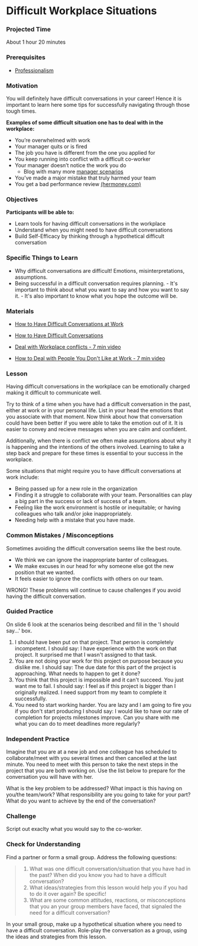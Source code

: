 # Difficult Workplace Situations

### Projected Time

About 1 hour 20 minutes

### Prerequisites

- [Professionalism](/onboarding/professionalism.md)

### Motivation

You will definitely have difficult conversations in your career! Hence it is important to learn here some tips for successfully navigating through those tough times.

**Examples of some difficult situation one has to deal with in the workplace:**

- You’re overwhelmed with work
- Your manager quits or is fired
- The job you have is different from the one you applied for
- You keep running into conflict with a difficult co-worker
- Your manager doesn’t notice the work you do
  - Blog with many more [manager scenarios](http://annekrook.com/?page_id=824)
- You’ve made a major mistake that truly harmed your team
- You get a bad performance review
  [(hermoney.com)](https://www.hermoney.com/earn/work-life-balance/common-workplace-issues/)

### Objectives

**Participants will be able to:**

- Learn tools for having difficult conversations in the workplace
- Understand when you might need to have difficult conversations
- Build Self-Efficacy by thinking through a hypothetical difficult conversation

### Specific Things to Learn

- Why difficult conversations are difficult! Emotions, misinterpretations, assumptions.
- Being successful in a difficult conversation requires planning. - It's important to think about what you want to say and how you want to say it. - It's also important to know what you hope the outcome will be.

### Materials

- [How to Have Difficult Conversations at Work](https://www.forbes.com/sites/ashiraprossack1/2018/10/28/how-to-have-difficult-conversations-at-work/#27b1f5a410b7)
- [How to Have Difficult Conversations](https://www.psychologytoday.com/us/blog/some-assembly-required/201703/how-have-difficult-conversations)

- [Deal with Workplace conflicts - 7 min video](https://www.youtube.com/watch?v=qDfSYz0PX9g)

- [How to Deal with People You Don't Like at Work - 7 min video](https://www.youtube.com/watch?v=Pm8kU37u0Ho)

### Lesson

Having difficult conversations in the workplace can be emotionally charged making it difficult to communicate well.

Try to think of a time when you have had a difficult conversation in the past, either at work or in your personal life. List in your head the emotions that you associate with that moment. Now think about how that conversation could have been better if you were able to take the emotion out of it. It is easier to convey and recieve messages when you are calm and confident.

Additionally, when there is conflict we often make assumptions about why it is happening and the intentions of the others involved. Learning to take a step back and prepare for these times is essential to your success in the workplace.

Some situations that might require you to have difficult conversations at work include:

- Being passed up for a new role in the organization
- Finding it a struggle to collaborate with your team. Personalities can play a big part in the success or lack of success of a team.
- Feeling like the work environment is hostile or inequitable; or having colleagues who talk and/or joke inappropriately.
- Needing help with a mistake that you have made.

### Common Mistakes / Misconceptions

Sometimes avoiding the difficult conversation seems like the best route.

- We think we can ignore the inappropriate banter of colleagues.
- We make excuses in our head for why someone else got the new position that we wanted.
- It feels easier to ignore the conflicts with others on our team.

WRONG! These problems will continue to cause challenges if you avoid having the difficult conversation.

### Guided Practice

On slide 6 look at the scenarios being described and fill in the 'I should say...' box.

1. I should have been put on that project. That person is completely incompetent.
   I should say: I have experience with the work on that project. It surprised me that I wasn't assigned to that task.
2. You are not doing your work for this project on purpose because you dislike me.
   I should say: The due date for this part of the project is approaching. What needs to happen to get it done?
3. You think that this project is impossible and it can't succeed. You just want me to fail.
   I should say: I feel as if this project is bigger than I originally realized. I need support from my team to complete it successfully.
4. You need to start working harder. You are lazy and I am going to fire you if you don't start producing
   I should say: I would like to have our rate of completion for projects milestones improve. Can you share with me what you can do to meet deadlines more regularly?

### Independent Practice

Imagine that you are at a new job and one colleague has scheduled to collaborate/meet with you several times and then cancelled at the last minute. You need to meet with this person to take the next steps in the project that you are both working on. Use the list below to prepare for the conversation you will have with her.

What is the key problem to be addressed?
What impact is this having on you/the team/work?
What responsibility are you going to take for your part?
What do you want to achieve by the end of the conversation?

### Challenge

Script out exaclty what you would say to the co-worker.

### Check for Understanding

Find a partner or form a small group. Address the following questions:

> 1.  What was one difficult conversation/situation that you have had in the past? When did you know you had to have a difficult conversation?
> 2.  What ideas/strategies from this lesson would help you if you had to do it over again? Be specific!
> 3.  What are some common attitudes, reactions, or misconceptions that you an your group members have faced, that signaled the need for a difficult conversation?

In your small group, make up a hypothetical situation where you need to have a difficult conversation. Role-play the conversation as a group, using the ideas and strategies from this lesson.
